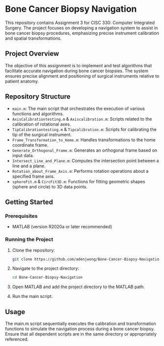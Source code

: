 # Bone Cancer Biopsy Navigation

This repository contains Assignment 3 for CISC 330: Computer Integrated Surgery. The project focuses on developing a navigation system to assist in bone cancer biopsy procedures, emphasizing precise instrument calibration and spatial transformations.

## Project Overview

The objective of this assignment is to implement and test algorithms that facilitate accurate navigation during bone cancer biopsies. The system ensures precise alignment and positioning of surgical instruments relative to patient anatomy.

## Repository Structure

- `main.m`: The main script that orchestrates the execution of various functions and algorithms.
- `AxisCalibrationtesting.m` & `Axiscalibration.m`: Scripts related to the calibration of rotational axes.
- `TipCalibrationtesting.m` & `Tipcalibration.m`: Scripts for calibrating the tip of the surgical instrument.
- `Frame_Transformation_to_Home.m`: Handles transformations to the home coordinate frame.
- `Generate_Orthogonal_Frame.m`: Generates an orthogonal frame based on input data.
- `Intersect_Line_and_Plane.m`: Computes the intersection point between a line and a plane.
- `Rotation_about_Frame_Axis.m`: Performs rotation operations about a specified frame axis.
- `sphereFit.m` & `CircFit3D.m`: Functions for fitting geometric shapes (sphere and circle) to 3D data points.

## Getting Started

### Prerequisites

- MATLAB (version R2020a or later recommended)

### Running the Project

1. Clone the repository:
   ```bash
   git clone https://github.com/adenjwong/Bone-Cancer-Biopsy-Navigation.git
   
2. Navigate to the project directory:
   ```bash
   cd Bone-Cancer-Biopsy-Navigation
   
3. Open MATLAB and add the project directory to the MATLAB path.

4. Run the main script.

## Usage

The main.m script sequentially executes the calibration and transformation functions to simulate the navigation process during a bone cancer biopsy. Ensure that all dependent scripts are in the same directory or appropriately referenced.
